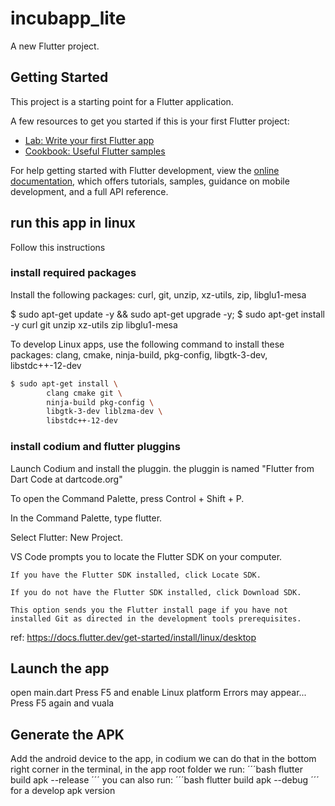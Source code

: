 # incubapp_lite

A new Flutter project.

## Getting Started

This project is a starting point for a Flutter application.

A few resources to get you started if this is your first Flutter project:

- [Lab: Write your first Flutter app](https://docs.flutter.dev/get-started/codelab)
- [Cookbook: Useful Flutter samples](https://docs.flutter.dev/cookbook)

For help getting started with Flutter development, view the
[online documentation](https://docs.flutter.dev/), which offers tutorials,
samples, guidance on mobile development, and a full API reference.

## run this app in linux 
Follow this instructions 

### install required packages 
Install the following packages: curl, git, unzip, xz-utils, zip, libglu1-mesa

$ sudo apt-get update -y && sudo apt-get upgrade -y;
$ sudo apt-get install -y curl git unzip xz-utils zip libglu1-mesa

To develop Linux apps, use the following command to install these packages:
clang, cmake, ninja-build, pkg-config, libgtk-3-dev, libstdc++-12-dev

```bash
$ sudo apt-get install \
        clang cmake git \
        ninja-build pkg-config \
        libgtk-3-dev liblzma-dev \
        libstdc++-12-dev
```

### install codium and flutter pluggins

Launch Codium and install the pluggin.
the pluggin is named "Flutter from Dart Code at dartcode.org"

To open the Command Palette, press Control + Shift + P.

In the Command Palette, type flutter.

Select Flutter: New Project.

VS Code prompts you to locate the Flutter SDK on your computer.

    If you have the Flutter SDK installed, click Locate SDK.

    If you do not have the Flutter SDK installed, click Download SDK.

    This option sends you the Flutter install page if you have not installed Git as directed in the development tools prerequisites.

ref: https://docs.flutter.dev/get-started/install/linux/desktop 

## Launch the app 
open main.dart 
Press F5 and enable Linux platform 
Errors may appear...
Press F5 again and vuala 

## Generate the APK
Add the android device to the app, in codium we can do that in the bottom right corner 
in the terminal, in the app root folder we run: 
´´´bash
flutter build apk --release 
´´´
you can also run: 
´´´bash
flutter build apk --debug 
´´´
for a develop apk version

